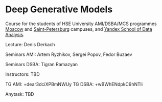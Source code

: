 # Deep Generative Models

Course for the students of HSE University AMI/DSBA/MCS programmes [Moscow](https://www.hse.ru/en/ba/ami/) and [Saint-Petersburg](https://spb.hse.ru/en/ba/appmath/) campuses, and [Yandex School of Data Analysis](https://yandexdataschool.com/). 

Lecture: Denis Derkach

Seminars AMI: Artem Ryzhikov, Sergei Popov, Fedor Buzaev

Seminars DSBA: Tigran Ramazyan

Instructors: TBD

TG AMI: +dear3dciXPBmNWUy
TG DSBA: +wBWhENdpkC9hNTli

Anytask: TBD

